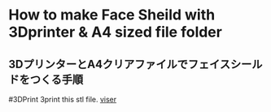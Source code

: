 # How to make Face Sheild with 3Dprinter & A4 sized file folder
## 3DプリンターとA4クリアファイルでフェイスシールドをつくる手順

#3DPrint 
3print this stl file. [viser]()
